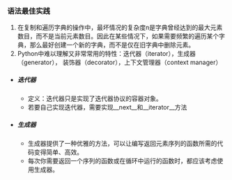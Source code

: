### 语法最佳实践
1. 在复制和遍历字典的操作中，最坏情况的复杂度n是字典曾经达到的最大元素数目，而不是当前元素数目。因此在某些情况下，如果需要频繁的遍历某个字典，那么最好创建一个新的字典，而不是仅在旧字典中删除元素。
2. Python中难以理解又非常常用的特性：迭代器（iterator），生成器（generator）， 装饰器（decorator），上下文管理器（context manager）
  * ##### 迭代器
    * 定义：迭代器只是实现了迭代器协议的容器对象。
    * 若要自己实现迭代器，需要实现\_\_next\_\_和\_\_iterator\_\_方法
  * ##### 生成器
    * 生成器提供了一种优雅的方法，可以让编写返回元素序列的函数所需的代码变得简单、高效。
    * 每次你需要返回一个序列的函数或在循环中运行的函数时，都应该考虑使用生成器。

